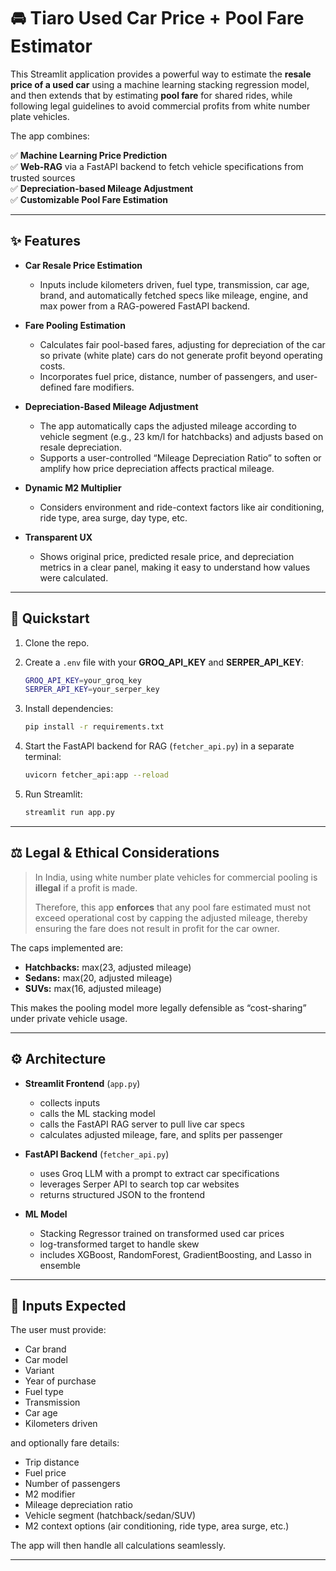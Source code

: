 # 🚘 Tiaro Used Car Price + Pool Fare Estimator

This Streamlit application provides a powerful way to estimate the **resale price of a used car** using a machine learning stacking regression model, and then extends that by estimating **pool fare** for shared rides, while following legal guidelines to avoid commercial profits from white number plate vehicles. 

The app combines:

✅ **Machine Learning Price Prediction**  
✅ **Web-RAG** via a FastAPI backend to fetch vehicle specifications from trusted sources  
✅ **Depreciation-based Mileage Adjustment**  
✅ **Customizable Pool Fare Estimation**  

---

## ✨ Features

- **Car Resale Price Estimation**  
  - Inputs include kilometers driven, fuel type, transmission, car age, brand, and automatically fetched specs like mileage, engine, and max power from a RAG-powered FastAPI backend.

- **Fare Pooling Estimation**  
  - Calculates fair pool-based fares, adjusting for depreciation of the car so private (white plate) cars do not generate profit beyond operating costs.  
  - Incorporates fuel price, distance, number of passengers, and user-defined fare modifiers.

- **Depreciation-Based Mileage Adjustment**  
  - The app automatically caps the adjusted mileage according to vehicle segment (e.g., 23 km/l for hatchbacks) and adjusts based on resale depreciation.
  - Supports a user-controlled “Mileage Depreciation Ratio” to soften or amplify how price depreciation affects practical mileage.

- **Dynamic M2 Multiplier**  
  - Considers environment and ride-context factors like air conditioning, ride type, area surge, day type, etc.

- **Transparent UX**  
  - Shows original price, predicted resale price, and depreciation metrics in a clear panel, making it easy to understand how values were calculated.

---

## 🚀 Quickstart

1. Clone the repo.  
2. Create a `.env` file with your **GROQ_API_KEY** and **SERPER_API_KEY**:  

    ```bash
    GROQ_API_KEY=your_groq_key
    SERPER_API_KEY=your_serper_key
    ```

3. Install dependencies:

    ```bash
    pip install -r requirements.txt
    ```

4. Start the FastAPI backend for RAG (`fetcher_api.py`) in a separate terminal:  

    ```bash
    uvicorn fetcher_api:app --reload
    ```

5. Run Streamlit:

    ```bash
    streamlit run app.py
    ```

---

## ⚖️ Legal & Ethical Considerations

> In India, using white number plate vehicles for commercial pooling is **illegal** if a profit is made.  
>  
> Therefore, this app **enforces** that any pool fare estimated must not exceed operational cost by capping the adjusted mileage, thereby ensuring the fare does not result in profit for the car owner.  

The caps implemented are:

- **Hatchbacks:** max(23, adjusted mileage)  
- **Sedans:** max(20, adjusted mileage)  
- **SUVs:** max(16, adjusted mileage)

This makes the pooling model more legally defensible as “cost-sharing” under private vehicle usage.

---

## ⚙️ Architecture

- **Streamlit Frontend** (`app.py`)  
  - collects inputs  
  - calls the ML stacking model  
  - calls the FastAPI RAG server to pull live car specs  
  - calculates adjusted mileage, fare, and splits per passenger

- **FastAPI Backend** (`fetcher_api.py`)  
  - uses Groq LLM with a prompt to extract car specifications  
  - leverages Serper API to search top car websites  
  - returns structured JSON to the frontend

- **ML Model**  
  - Stacking Regressor trained on transformed used car prices  
  - log-transformed target to handle skew  
  - includes XGBoost, RandomForest, GradientBoosting, and Lasso in ensemble

---

## 🧩 Inputs Expected

The user must provide:

- Car brand  
- Car model  
- Variant  
- Year of purchase  
- Fuel type  
- Transmission  
- Car age  
- Kilometers driven  

and optionally fare details:

- Trip distance  
- Fuel price  
- Number of passengers  
- M2 modifier  
- Mileage depreciation ratio  
- Vehicle segment (hatchback/sedan/SUV)  
- M2 context options (air conditioning, ride type, area surge, etc.)

The app will then handle all calculations seamlessly.

---

